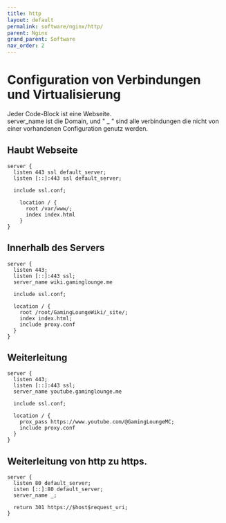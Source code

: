 ```yaml
---
title: http
layout: default
permalink: software/nginx/http/
parent: Nginx
grand_parent: Software
nav_order: 2
---
```


# Configuration von Verbindungen und Virtualisierung

Jeder Code-Block ist eine Webseite.<br>
server_name ist die Domain, und " _ " sind alle verbindungen die nicht von einer vorhandenen Configuration genutz werden.

## Haubt Webseite

```
server {
  listen 443 ssl default_server;
  listen [::]:443 ssl default_server;

  include ssl.conf;

    location / {
      root /var/www/;
      index index.html
    }
}
```

## Innerhalb des Servers
```
server {
  listen 443;
  listen [::]:443 ssl;
  server_name wiki.gaminglounge.me
  
  include ssl.conf;

  location / {
    root /root/GamingLoungeWiki/_site/;
    index index.html;
    include proxy.conf
  }
}
```

## Weiterleitung
```
server {
  listen 443;
  listen [::]:443 ssl;
  server_name youtube.gaminglounge.me
  
  include ssl.conf;

  location / {
    prox_pass https://www.youtube.com/@GamingLoungeMC;
    include proxy.conf
  }
}
```

## Weiterleitung von http zu https.
```
server {
  listen 80 default_server;
  isten [::]:80 default_server;
  server_name _;

  return 301 https://$host$request_uri;
}
```
